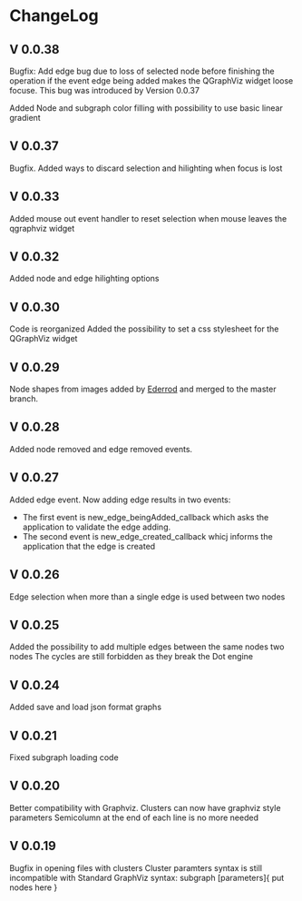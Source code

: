# ChangeLog

## V 0.0.38

Bugfix: Add edge bug due to loss of selected node before finishing the operation  if the event edge being added makes the QGraphViz widget loose focuse. This bug was introduced by Version 0.0.37

Added Node and subgraph color filling with possibility to use basic linear gradient

## V 0.0.37

Bugfix. Added ways to discard selection and hilighting when focus is lost

## V 0.0.33

Added mouse out event handler to reset selection when mouse leaves the qgraphviz widget

## V 0.0.32

Added node and edge hilighting options

## V 0.0.30

Code is reorganized
Added the possibility to set a css stylesheet for the QGraphViz widget

## V 0.0.29

Node shapes from images added by [Ederrod](https://github.com/Ederrod) and merged to the master branch.

## V 0.0.28

Added node removed and edge removed events.

## V 0.0.27

Added edge event. Now adding edge results in two events:

- The first event is new_edge_beingAdded_callback which asks the application to validate the edge adding. 
- The second event is new_edge_created_callback whicj informs the application that the edge is created

## V 0.0.26

Edge selection when more than a single edge is used between two nodes

## V 0.0.25

Added the possibility to add multiple edges between the same nodes two nodes
The cycles are still forbidden as they break the Dot engine

## V 0.0.24

Added save and load json format graphs

## V 0.0.21

Fixed subgraph loading code

## V 0.0.20

Better compatibility with Graphviz.
Clusters can now have graphviz style parameters
Semicolumn at the end of each line is no more needed

## V 0.0.19

Bugfix in opening files with clusters
Cluster paramters syntax is still incompatible with Standard GraphViz syntax:
    subgraph [parameters]{
        put nodes here
    }
